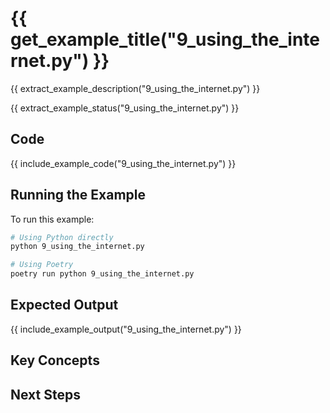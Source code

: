 # {{ get_example_title("9_using_the_internet.py") }}

{{ extract_example_description("9_using_the_internet.py") }}

{{ extract_example_status("9_using_the_internet.py") }}

## Code

{{ include_example_code("9_using_the_internet.py") }}

## Running the Example

To run this example:

```bash
# Using Python directly
python 9_using_the_internet.py

# Using Poetry
poetry run python 9_using_the_internet.py
```

## Expected Output

{{ include_example_output("9_using_the_internet.py") }}

## Key Concepts

<!-- This section should be manually filled in with key concepts demonstrated by the example -->

## Next Steps

<!-- This section should be manually filled in with links to related examples or documentation --> 
